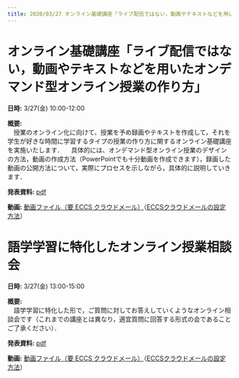 ```yaml
---
title: 2020/03/27 オンライン基礎講座「ライブ配信ではない，動画やテキストなどを用いたオンデマンド型オンライン授業の作り方」および「語学学習に特化したオンライン授業相談会」
---
```


# オンライン基礎講座「ライブ配信ではない，動画やテキストなどを用いたオンデマンド型オンライン授業の作り方」

**日時:** 3/27(金) 10:00-12:00 
  
  
**概要:**  
　授業のオンライン化に向けて、授業を予め録画やテキストを作成して，それを学生が好きな時間に学習するタイプの授業の作り方に関するオンライン基礎講座を実施いたします．
　具体的には、オンデマンド型オンライン授業のデザインの方法，動画の作成方法（PowerPointでも十分動画を作成できます），録画した動画の公開方法について，実際にプロセスを示しながら，具体的に説明していきます．

**発表資料:** <a href="seminar_ondemand.pdf">pdf</a>  
  
  
**動画:** <a href="https://drive.google.com/open?id=1HsmRHGaQmFfceWLAJA1zYsO2FpVroJrb">動画ファイル（要 ECCS クラウドメール）</a>（<a href="https://hwb.ecc.u-tokyo.ac.jp/wp/literacy/email/initialize/" target="_blank">ECCSクラウドメールの設定方法</a>）  


# 語学学習に特化したオンライン授業相談会

**日時:** 3/27(金) 13:00-15:00  
  
  
**概要:**  
　語学学習に特化した形で，ご質問に対してお答えしていくようなオンライン相談会です（これまでの講座とは異なり，適宜質問に回答する形式の会であることご了承ください）．  
  
**発表資料:** <a href="talk_language_education.pdf">pdf</a>  

  
**動画:** <a href="https://drive.google.com/open?id=1TANUg4ZmLzWZIK-C17M3I3sU0uvL8gNO">動画ファイル（要 ECCS クラウドメール）</a>（<a href="https://hwb.ecc.u-tokyo.ac.jp/wp/literacy/email/initialize/" target="_blank">ECCSクラウドメールの設定方法</a>）  


